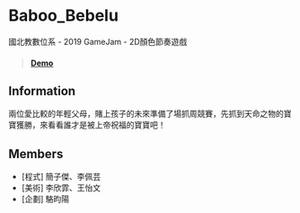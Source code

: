 # Baboo_Bebelu
國北教數位系 - 2019 GameJam - 2D顏色節奏遊戲
>#### [Demo](https://www.youtube.com/watch?v=bCsRvEuTGtc)

## Information
兩位愛比較的年輕父母，賭上孩子的未來準備了場抓周競賽，先抓到天命之物的寶寶獲勝，來看看誰才是被上帝祝福的寶寶吧！

## Members
- [程式] 簡子傑、李佩芸
- [美術] 李欣霏、王怡文
- [企劃] 駱昀陽
